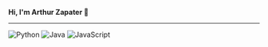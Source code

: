 <!-- ArthurZapater's GitHub Profile README -->

<p align="left">
  <strong>Hi, I'm Arthur Zapater 👋</strong>
</p>

---

<p>
  <img src="https://img.shields.io/badge/Python-28323C?style=for-the-badge&logo=python&logoColor=white" alt="Python"/>
  <img src="https://img.shields.io/badge/Java-28323C?style=for-the-badge&logo=java&logoColor=white" alt="Java"/>
  <img src="https://img.shields.io/badge/JavaScript-28323C?style=for-the-badge&logo=javascript&logoColor=white" alt="JavaScript"/>
</p>

<!--
**Color Theme:**  
HEX: #28323C  
RGB: 40, 50, 60  
CMYK: 85, 65, 50, 50

Feel free to reach out for collaboration, interesting back-end challenges, or just to say hi!
-->
